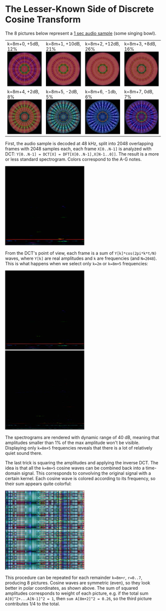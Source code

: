 # The Lesser-Known Side of Discrete Cosine Transform

The 8 pictures below represent a [1 sec audio sample](1sec.ogg) (some singing bowl).

|  |  |  |  |
|--|--|--|--|
| k=8m+0, +5dB, 12% [![](t.8-0-76db.jpg)](8-0-76db.jpg) | k=8m+1, +10dB, 21% [![](t.8-1-72db.jpg)](8-1-72db.jpg) | k=8m+2, +12dB, 26% [![](t.8-2-70db.jpg)](8-2-70db.jpg) | k=8m+3, +8dB, 16% [![](t.8-3-73db.jpg)](8-3-73db.jpg) |
| k=8m+4, +2dB, 8% [![](t.8-4-78db.jpg)](8-4-78db.jpg) | k=8m+5, -2dB, 5% [![](t.8-5-80db.jpg)](8-5-80db.jpg) | k=8m+6, -1db, 6% [![](t.8-6-80db.jpg)](8-6-80db.jpg) | k=8m+7, 0dB, 7% [![](t.8-7-80db.jpg)](8-7-80db.jpg) |

First, the audio sample is decoded at 48 kHz, split into 2048 overlapping frames with 2048 samples each, each frame `X[0..N-1]` is analyzed with DCT: `Y[0..N-1] = DCT[X] = DFT[X[0..N-1],X[N-1..0]]`. The result is a more or less standard spectrogram. Colors correspond to the A-G notes.

[![](t.dct-1.jpg)](dct-1.jpg)

From the DCT's point of view, each frame is a sum of `Y[k]*cos(2pi*k*t/N)` waves, where `Y[k]` are real amplitudes and `k` are frequencies (and `N=2048`). This is what happens when we select only `k=2m` or `k=8m+5` frequencies:

[![](t.dct-2.jpg)](dct-2.jpg)
[![](t.dct-8.jpg)](dct-8.jpg)

The spectrograms are rendered with dynamic range of 40 dB, meaning that amplitudes smaller than 1% of the max amplitude won't be visible. Displaying only `k=8m+5` frequencies reveals that there is a lot of relatively quiet sound there.

The last trick is squaring the amplitudes and applying the inverse DCT. The idea is that all the `k=8m+5` cosine waves can be combined back into a time-domain signal. This corresponds to convolving the original signal with a certain kernel. Each cosine wave is colored according to its frequency, so their sum appears quite colorful:

[![](t.acf-8.jpg)](acf-8.jpg)

This procedure can be repeated for each remainder `k=8m+r`, `r=0..7`, producing 8 pictures. Cosine waves are symmetric (even), so they look better in polar coordinates, as shown above. The sum of squared amplitudes corresponds to weight of each picture, e.g. if the total sum `A[0]^2+...A[N-1]^2 = 1`, then `sum A[8m+2]^2 = 0.26`, so the third picture contributes 1/4 to the total.
